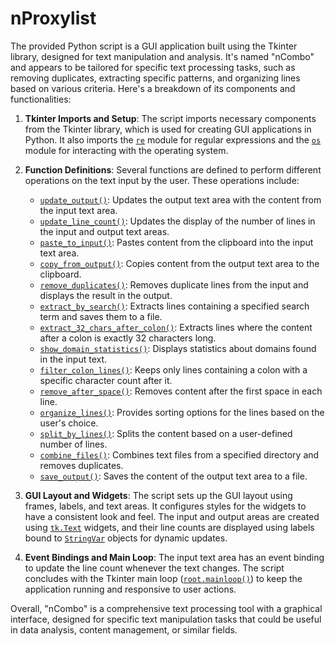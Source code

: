 # nProxylist

The provided Python script is a GUI application built using the Tkinter library, designed for text manipulation and analysis. It's named "nCombo" and appears to be tailored for specific text processing tasks, such as removing duplicates, extracting specific patterns, and organizing lines based on various criteria. Here's a breakdown of its components and functionalities:

1. **Tkinter Imports and Setup**: The script imports necessary components from the Tkinter library, which is used for creating GUI applications in Python. It also imports the [`re`](command:_github.copilot.openSymbolFromReferences?%5B%7B%22%24mid%22%3A1%2C%22fsPath%22%3A%22c%3A%5C%5CProgram%20Files%5C%5CPython312%5C%5CLib%5C%5Cre%5C%5C__init__.py%22%2C%22_sep%22%3A1%2C%22path%22%3A%22%2Fc%3A%2FProgram%20Files%2FPython312%2FLib%2Fre%2F__init__.py%22%2C%22scheme%22%3A%22file%22%7D%2C%7B%22line%22%3A0%2C%22character%22%3A0%7D%5D "c:\Program Files\Python312\Lib\re\__init__.py") module for regular expressions and the [`os`](command:_github.copilot.openSymbolFromReferences?%5B%7B%22%24mid%22%3A1%2C%22fsPath%22%3A%22c%3A%5C%5CProgram%20Files%5C%5CPython312%5C%5CLib%5C%5Cos.py%22%2C%22_sep%22%3A1%2C%22path%22%3A%22%2Fc%3A%2FProgram%20Files%2FPython312%2FLib%2Fos.py%22%2C%22scheme%22%3A%22file%22%7D%2C%7B%22line%22%3A0%2C%22character%22%3A0%7D%5D "c:\Program Files\Python312\Lib\os.py") module for interacting with the operating system.

2. **Function Definitions**: Several functions are defined to perform different operations on the text input by the user. These operations include:
   - [`update_output()`](command:_github.copilot.openSymbolFromReferences?%5B%7B%22%24mid%22%3A1%2C%22fsPath%22%3A%22c%3A%5C%5CUsers%5C%5Cmfwba%5C%5CDesktop%5C%5CComboTool%20GUI%20nCombo.py%22%2C%22_sep%22%3A1%2C%22path%22%3A%22%2Fc%3A%2FUsers%2Fmfwba%2FDesktop%2FComboTool%20GUI%20nCombo.py%22%2C%22scheme%22%3A%22file%22%7D%2C%7B%22line%22%3A8%2C%22character%22%3A4%7D%5D "c:\Users\mfwba\Desktop\ComboTool GUI nCombo.py"): Updates the output text area with the content from the input text area.
   - [`update_line_count()`](command:_github.copilot.openSymbolFromReferences?%5B%7B%22%24mid%22%3A1%2C%22fsPath%22%3A%22c%3A%5C%5CUsers%5C%5Cmfwba%5C%5CDesktop%5C%5CComboTool%20GUI%20nCombo.py%22%2C%22_sep%22%3A1%2C%22path%22%3A%22%2Fc%3A%2FUsers%2Fmfwba%2FDesktop%2FComboTool%20GUI%20nCombo.py%22%2C%22scheme%22%3A%22file%22%7D%2C%7B%22line%22%3A14%2C%22character%22%3A4%7D%5D "c:\Users\mfwba\Desktop\ComboTool GUI nCombo.py"): Updates the display of the number of lines in the input and output text areas.
   - [`paste_to_input()`](command:_github.copilot.openSymbolFromReferences?%5B%7B%22%24mid%22%3A1%2C%22fsPath%22%3A%22c%3A%5C%5CUsers%5C%5Cmfwba%5C%5CDesktop%5C%5CComboTool%20GUI%20nCombo.py%22%2C%22_sep%22%3A1%2C%22path%22%3A%22%2Fc%3A%2FUsers%2Fmfwba%2FDesktop%2FComboTool%20GUI%20nCombo.py%22%2C%22scheme%22%3A%22file%22%7D%2C%7B%22line%22%3A66%2C%22character%22%3A4%7D%5D "c:\Users\mfwba\Desktop\ComboTool GUI nCombo.py"): Pastes content from the clipboard into the input text area.
   - [`copy_from_output()`](command:_github.copilot.openSymbolFromReferences?%5B%7B%22%24mid%22%3A1%2C%22fsPath%22%3A%22c%3A%5C%5CUsers%5C%5Cmfwba%5C%5CDesktop%5C%5CComboTool%20GUI%20nCombo.py%22%2C%22_sep%22%3A1%2C%22path%22%3A%22%2Fc%3A%2FUsers%2Fmfwba%2FDesktop%2FComboTool%20GUI%20nCombo.py%22%2C%22scheme%22%3A%22file%22%7D%2C%7B%22line%22%3A76%2C%22character%22%3A4%7D%5D "c:\Users\mfwba\Desktop\ComboTool GUI nCombo.py"): Copies content from the output text area to the clipboard.
   - [`remove_duplicates()`](command:_github.copilot.openSymbolFromReferences?%5B%7B%22%24mid%22%3A1%2C%22fsPath%22%3A%22c%3A%5C%5CUsers%5C%5Cmfwba%5C%5CDesktop%5C%5CComboTool%20GUI%20nCombo.py%22%2C%22_sep%22%3A1%2C%22path%22%3A%22%2Fc%3A%2FUsers%2Fmfwba%2FDesktop%2FComboTool%20GUI%20nCombo.py%22%2C%22scheme%22%3A%22file%22%7D%2C%7B%22line%22%3A82%2C%22character%22%3A4%7D%5D "c:\Users\mfwba\Desktop\ComboTool GUI nCombo.py"): Removes duplicate lines from the input and displays the result in the output.
   - [`extract_by_search()`](command:_github.copilot.openSymbolFromReferences?%5B%7B%22%24mid%22%3A1%2C%22fsPath%22%3A%22c%3A%5C%5CUsers%5C%5Cmfwba%5C%5CDesktop%5C%5CComboTool%20GUI%20nCombo.py%22%2C%22_sep%22%3A1%2C%22path%22%3A%22%2Fc%3A%2FUsers%2Fmfwba%2FDesktop%2FComboTool%20GUI%20nCombo.py%22%2C%22scheme%22%3A%22file%22%7D%2C%7B%22line%22%3A90%2C%22character%22%3A4%7D%5D "c:\Users\mfwba\Desktop\ComboTool GUI nCombo.py"): Extracts lines containing a specified search term and saves them to a file.
   - [`extract_32_chars_after_colon()`](command:_github.copilot.openSymbolFromReferences?%5B%7B%22%24mid%22%3A1%2C%22fsPath%22%3A%22c%3A%5C%5CUsers%5C%5Cmfwba%5C%5CDesktop%5C%5CComboTool%20GUI%20nCombo.py%22%2C%22_sep%22%3A1%2C%22path%22%3A%22%2Fc%3A%2FUsers%2Fmfwba%2FDesktop%2FComboTool%20GUI%20nCombo.py%22%2C%22scheme%22%3A%22file%22%7D%2C%7B%22line%22%3A114%2C%22character%22%3A4%7D%5D "c:\Users\mfwba\Desktop\ComboTool GUI nCombo.py"): Extracts lines where the content after a colon is exactly 32 characters long.
   - [`show_domain_statistics()`](command:_github.copilot.openSymbolFromReferences?%5B%7B%22%24mid%22%3A1%2C%22fsPath%22%3A%22c%3A%5C%5CUsers%5C%5Cmfwba%5C%5CDesktop%5C%5CComboTool%20GUI%20nCombo.py%22%2C%22_sep%22%3A1%2C%22path%22%3A%22%2Fc%3A%2FUsers%2Fmfwba%2FDesktop%2FComboTool%20GUI%20nCombo.py%22%2C%22scheme%22%3A%22file%22%7D%2C%7B%22line%22%3A136%2C%22character%22%3A4%7D%5D "c:\Users\mfwba\Desktop\ComboTool GUI nCombo.py"): Displays statistics about domains found in the input text.
   - [`filter_colon_lines()`](command:_github.copilot.openSymbolFromReferences?%5B%7B%22%24mid%22%3A1%2C%22fsPath%22%3A%22c%3A%5C%5CUsers%5C%5Cmfwba%5C%5CDesktop%5C%5CComboTool%20GUI%20nCombo.py%22%2C%22_sep%22%3A1%2C%22path%22%3A%22%2Fc%3A%2FUsers%2Fmfwba%2FDesktop%2FComboTool%20GUI%20nCombo.py%22%2C%22scheme%22%3A%22file%22%7D%2C%7B%22line%22%3A161%2C%22character%22%3A4%7D%5D "c:\Users\mfwba\Desktop\ComboTool GUI nCombo.py"): Keeps only lines containing a colon with a specific character count after it.
   - [`remove_after_space()`](command:_github.copilot.openSymbolFromReferences?%5B%7B%22%24mid%22%3A1%2C%22fsPath%22%3A%22c%3A%5C%5CUsers%5C%5Cmfwba%5C%5CDesktop%5C%5CComboTool%20GUI%20nCombo.py%22%2C%22_sep%22%3A1%2C%22path%22%3A%22%2Fc%3A%2FUsers%2Fmfwba%2FDesktop%2FComboTool%20GUI%20nCombo.py%22%2C%22scheme%22%3A%22file%22%7D%2C%7B%22line%22%3A177%2C%22character%22%3A4%7D%5D "c:\Users\mfwba\Desktop\ComboTool GUI nCombo.py"): Removes content after the first space in each line.
   - [`organize_lines()`](command:_github.copilot.openSymbolFromReferences?%5B%7B%22%24mid%22%3A1%2C%22fsPath%22%3A%22c%3A%5C%5CUsers%5C%5Cmfwba%5C%5CDesktop%5C%5CComboTool%20GUI%20nCombo.py%22%2C%22_sep%22%3A1%2C%22path%22%3A%22%2Fc%3A%2FUsers%2Fmfwba%2FDesktop%2FComboTool%20GUI%20nCombo.py%22%2C%22scheme%22%3A%22file%22%7D%2C%7B%22line%22%3A189%2C%22character%22%3A4%7D%5D "c:\Users\mfwba\Desktop\ComboTool GUI nCombo.py"): Provides sorting options for the lines based on the user's choice.
   - [`split_by_lines()`](command:_github.copilot.openSymbolFromReferences?%5B%7B%22%24mid%22%3A1%2C%22fsPath%22%3A%22c%3A%5C%5CUsers%5C%5Cmfwba%5C%5CDesktop%5C%5CComboTool%20GUI%20nCombo.py%22%2C%22_sep%22%3A1%2C%22path%22%3A%22%2Fc%3A%2FUsers%2Fmfwba%2FDesktop%2FComboTool%20GUI%20nCombo.py%22%2C%22scheme%22%3A%22file%22%7D%2C%7B%22line%22%3A215%2C%22character%22%3A4%7D%5D "c:\Users\mfwba\Desktop\ComboTool GUI nCombo.py"): Splits the content based on a user-defined number of lines.
   - [`combine_files()`](command:_github.copilot.openSymbolFromReferences?%5B%7B%22%24mid%22%3A1%2C%22fsPath%22%3A%22c%3A%5C%5CUsers%5C%5Cmfwba%5C%5CDesktop%5C%5CComboTool%20GUI%20nCombo.py%22%2C%22_sep%22%3A1%2C%22path%22%3A%22%2Fc%3A%2FUsers%2Fmfwba%2FDesktop%2FComboTool%20GUI%20nCombo.py%22%2C%22scheme%22%3A%22file%22%7D%2C%7B%22line%22%3A235%2C%22character%22%3A4%7D%5D "c:\Users\mfwba\Desktop\ComboTool GUI nCombo.py"): Combines text files from a specified directory and removes duplicates.
   - [`save_output()`](command:_github.copilot.openSymbolFromReferences?%5B%7B%22%24mid%22%3A1%2C%22fsPath%22%3A%22c%3A%5C%5CUsers%5C%5Cmfwba%5C%5CDesktop%5C%5CComboTool%20GUI%20nCombo.py%22%2C%22_sep%22%3A1%2C%22path%22%3A%22%2Fc%3A%2FUsers%2Fmfwba%2FDesktop%2FComboTool%20GUI%20nCombo.py%22%2C%22scheme%22%3A%22file%22%7D%2C%7B%22line%22%3A259%2C%22character%22%3A4%7D%5D "c:\Users\mfwba\Desktop\ComboTool GUI nCombo.py"): Saves the content of the output text area to a file.

3. **GUI Layout and Widgets**: The script sets up the GUI layout using frames, labels, and text areas. It configures styles for the widgets to have a consistent look and feel. The input and output areas are created using [`tk.Text`](command:_github.copilot.openSymbolFromReferences?%5B%7B%22%24mid%22%3A1%2C%22fsPath%22%3A%22c%3A%5C%5CProgram%20Files%5C%5CPython312%5C%5CLib%5C%5Ctkinter%5C%5C__init__.py%22%2C%22_sep%22%3A1%2C%22path%22%3A%22%2Fc%3A%2FProgram%20Files%2FPython312%2FLib%2Ftkinter%2F__init__.py%22%2C%22scheme%22%3A%22file%22%7D%2C%7B%22line%22%3A0%2C%22character%22%3A0%7D%5D "c:\Program Files\Python312\Lib\tkinter\__init__.py") widgets, and their line counts are displayed using labels bound to [`StringVar`](command:_github.copilot.openSymbolFromReferences?%5B%7B%22%24mid%22%3A1%2C%22fsPath%22%3A%22c%3A%5C%5CProgram%20Files%5C%5CPython312%5C%5CLib%5C%5Ctkinter%5C%5C__init__.py%22%2C%22_sep%22%3A1%2C%22path%22%3A%22%2Fc%3A%2FProgram%20Files%2FPython312%2FLib%2Ftkinter%2F__init__.py%22%2C%22scheme%22%3A%22file%22%7D%2C%7B%22line%22%3A550%2C%22character%22%3A6%7D%5D "c:\Program Files\Python312\Lib\tkinter\__init__.py") objects for dynamic updates.

4. **Event Bindings and Main Loop**: The input text area has an event binding to update the line count whenever the text changes. The script concludes with the Tkinter main loop ([`root.mainloop()`](command:_github.copilot.openSymbolFromReferences?%5B%7B%22%24mid%22%3A1%2C%22fsPath%22%3A%22c%3A%5C%5CUsers%5C%5Cmfwba%5C%5CDesktop%5C%5CComboTool%20GUI%20nCombo.py%22%2C%22_sep%22%3A1%2C%22path%22%3A%22%2Fc%3A%2FUsers%2Fmfwba%2FDesktop%2FComboTool%20GUI%20nCombo.py%22%2C%22scheme%22%3A%22file%22%7D%2C%7B%22line%22%3A18%2C%22character%22%3A0%7D%5D "c:\Users\mfwba\Desktop\ComboTool GUI nCombo.py")) to keep the application running and responsive to user actions.

Overall, "nCombo" is a comprehensive text processing tool with a graphical interface, designed for specific text manipulation tasks that could be useful in data analysis, content management, or similar fields.
